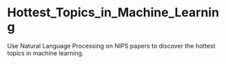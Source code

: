 # Hottest_Topics_in_Machine_Learning
Use Natural Language Processing on NIPS papers to discover the hottest topics in machine learning.

